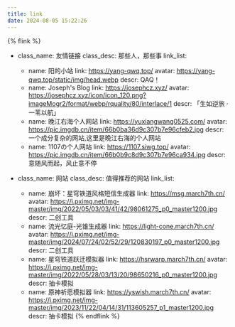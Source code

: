 ```yaml
---
title: link
date: 2024-08-05 15:22:26
---
```



{% flink %}
- class_name: 友情链接
  class_desc: 那些人，那些事
  link_list:
    - name: 阳的小站
      link: https://yang-qwq.top/
      avatar: https://yang-qwq.top/static/img/head.webp
      descr: QAQ！
    - name: Joseph's Blog
      link: https://josephcz.xyz/
      avatar: https://josephcz.xyz/icon/icon_120.png?imageMogr2/format/webp/rquality/80/interlace/1
      descr: 「生如逆旅 · 一苇以航」
    - name: 晚江右海个人网站
      link: https://yuxiangwang0525.com/
      avatar: https://pic.imgdb.cn/item/66b0ba36d9c307b7e96cfeb2.jpg
      descr: 一个成分复杂的网站,这里是晚江右海的个人网站
    - name: 1107の个人网站
      link: https://1107.siwg.top/
      avatar: https://pic.imgdb.cn/item/66b0b9c8d9c307b7e96ca934.jpg
      descr: 意随风而起，风止意不停

- class_name: 网站
  class_desc: 值得推荐的网站
  link_list:
    - name: 崩坏：星穹铁道风格短信生成器
      link: https://msg.march7th.cn/
      avatar: https://i.pximg.net/img-master/img/2022/05/03/03/41/42/98061275_p0_master1200.jpg
      descr: 二创工具
    - name: 流光忆庭-光锥生成器
      link: https://light-cone.march7th.cn/
      avatar: https://i.pximg.net/img-master/img/2024/07/24/02/52/29/120830197_p0_master1200.jpg
      descr: 二创工具
    - name: 星穹铁道跃迁模拟器
      link: https://hsrwarp.march7th.cn/
      avatar: https://i.pximg.net/img-master/img/2022/05/28/03/13/20/98650216_p0_master1200.jpg
      descr: 抽卡模拟
    - name: 原神祈愿模拟器
      link: https://yswish.march7th.cn/
      avatar: https://i.pximg.net/img-master/img/2023/11/22/04/14/31/113605257_p1_master1200.jpg
      descr: 抽卡模拟
{% endflink %}


